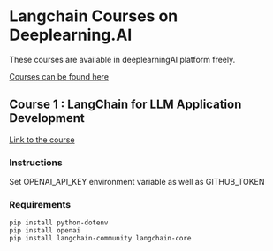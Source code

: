 # Langchain Courses on Deeplearning.AI
These courses are available in deeplearningAI platform freely. 

[Courses can be found here](https://www.deeplearning.ai/courses/?dev_courses_date_desc%5BrefinementList%5D%5Bpartnership%5D%5B0%5D=LangChain)

## Course 1 : LangChain for LLM Application Development
[Link to the course](https://www.deeplearning.ai/short-courses/langchain-for-llm-application-development/)


### Instructions
Set OPENAI_API_KEY environment variable as well as GITHUB_TOKEN

### Requirements 
```
pip install python-dotenv
pip install openai
pip install langchain-community langchain-core
```